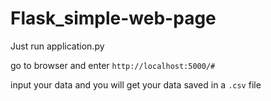 # Flask_simple-web-page

Just run application.py

go to browser and enter `http://localhost:5000/#` 

input your data and you will get your data saved in a `.csv` file

